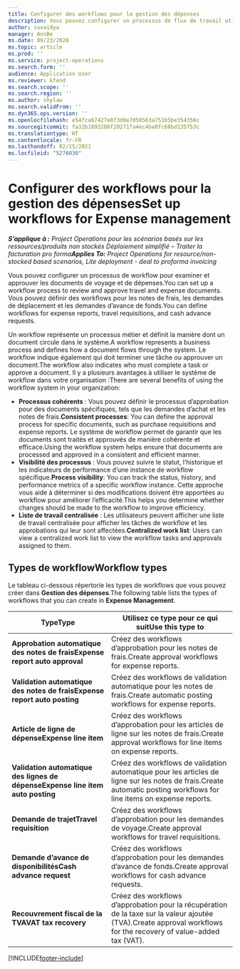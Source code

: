 ```yaml
---
title: Configurer des workflows pour la gestion des dépenses
description: Vous pouvez configurer un processus de flux de travail utilisé pour examiner et approuver les documents de déplacement et de dépenses.
author: suvaidya
manager: AnnBe
ms.date: 09/23/2020
ms.topic: article
ms.prod: ''
ms.service: project-operations
ms.search.form: ''
audience: Application User
ms.reviewer: kfend
ms.search.scope: ''
ms.search.region: ''
ms.author: shylaw
ms.search.validFrom: ''
ms.dyn365.ops.version: ''
ms.openlocfilehash: e54fca67427e8f3d0e7050563a751b5be354356c
ms.sourcegitcommit: fa32b1893286f20271fa4ec4be8fc68bd135f53c
ms.translationtype: HT
ms.contentlocale: fr-FR
ms.lasthandoff: 02/15/2021
ms.locfileid: "5276030"
---
```

# <a name="set-up-workflows-for-expense-management"></a><span data-ttu-id="17c0f-103">Configurer des workflows pour la gestion des dépenses</span><span class="sxs-lookup"><span data-stu-id="17c0f-103">Set up workflows for Expense management</span></span>

<span data-ttu-id="17c0f-104">_**S’applique à :** Project Operations pour les scénarios basés sur les ressources/produits non stockés Déploiement simplifié – Traiter la facturation pro forma_</span><span class="sxs-lookup"><span data-stu-id="17c0f-104">_**Applies To:** Project Operations for resource/non-stocked based scenarios, Lite deployment - deal to proforma invoicing_</span></span>

<span data-ttu-id="17c0f-105">Vous pouvez configurer un processus de workflow pour examiner et approuver les documents de voyage et de dépenses.</span><span class="sxs-lookup"><span data-stu-id="17c0f-105">You can set up a workflow process to review and approve travel and expense documents.</span></span> <span data-ttu-id="17c0f-106">Vous pouvez définir des workflows pour les notes de frais, les demandes de déplacement et les demandes d’avance de fonds.</span><span class="sxs-lookup"><span data-stu-id="17c0f-106">You can define workflows for expense reports, travel requisitions, and cash advance requests.</span></span>

<span data-ttu-id="17c0f-107">Un workflow représente un processus métier et définit la manière dont un document circule dans le système.</span><span class="sxs-lookup"><span data-stu-id="17c0f-107">A workflow represents a business process and defines how a document flows through the system.</span></span> <span data-ttu-id="17c0f-108">Le workflow indique également qui doit terminer une tâche ou approuver un document.</span><span class="sxs-lookup"><span data-stu-id="17c0f-108">The workflow also indicates who must complete a task or approve a document.</span></span> <span data-ttu-id="17c0f-109">Il y a plusieurs avantages à utiliser le système de workflow dans votre organisation :</span><span class="sxs-lookup"><span data-stu-id="17c0f-109">There are several benefits of using the workflow system in your organization:</span></span>

- <span data-ttu-id="17c0f-110">**Processus cohérents** : Vous pouvez définir le processus d’approbation pour des documents spécifiques, tels que les demandes d’achat et les notes de frais.</span><span class="sxs-lookup"><span data-stu-id="17c0f-110">**Consistent processes**: You can define the approval process for specific documents, such as purchase requisitions and expense reports.</span></span> <span data-ttu-id="17c0f-111">Le système de workflow permet de garantir que les documents sont traités et approuvés de manière cohérente et efficace.</span><span class="sxs-lookup"><span data-stu-id="17c0f-111">Using the workflow system helps ensure that documents are processed and approved in a consistent and efficient manner.</span></span>
- <span data-ttu-id="17c0f-112">**Visibilité des processus** : Vous pouvez suivre le statut, l’historique et les indicateurs de performance d’une instance de workflow spécifique.</span><span class="sxs-lookup"><span data-stu-id="17c0f-112">**Process visibility**: You can track the status, history, and performance metrics of a specific workflow instance.</span></span> <span data-ttu-id="17c0f-113">Cette approche vous aide à déterminer si des modifications doivent être apportées au workflow pour améliorer l’efficacité.</span><span class="sxs-lookup"><span data-stu-id="17c0f-113">This helps you determine whether changes should be made to the workflow to improve efficiency.</span></span>
- <span data-ttu-id="17c0f-114">**Liste de travail centralisée** : Les utilisateurs peuvent afficher une liste de travail centralisée pour afficher les tâches de workflow et les approbations qui leur sont affectées.</span><span class="sxs-lookup"><span data-stu-id="17c0f-114">**Centralized work list**: Users can view a centralized work list to view the workflow tasks and approvals assigned to them.</span></span> 

## <a name="workflow-types"></a><span data-ttu-id="17c0f-115">Types de workflow</span><span class="sxs-lookup"><span data-stu-id="17c0f-115">Workflow types</span></span>

<span data-ttu-id="17c0f-116">Le tableau ci-dessous répertorie les types de workflows que vous pouvez créer dans **Gestion des dépenses**.</span><span class="sxs-lookup"><span data-stu-id="17c0f-116">The following table lists the types of workflows that you can create in **Expense Management**.</span></span>


|              <span data-ttu-id="17c0f-117"><strong>Type</strong></span><span class="sxs-lookup"><span data-stu-id="17c0f-117"><strong>Type</strong></span></span>              |                   <span data-ttu-id="17c0f-118"><strong>Utilisez ce type pour ce qui suit</strong></span><span class="sxs-lookup"><span data-stu-id="17c0f-118"><strong>Use this type to</strong></span></span>                   |
|-------------------------------------------------|-----------------------------------------------------------------------|
|   <span data-ttu-id="17c0f-119"><strong>Approbation automatique des notes de frais</strong></span><span class="sxs-lookup"><span data-stu-id="17c0f-119"><strong>Expense report auto approval</strong></span></span> |            <span data-ttu-id="17c0f-120">Créez des workflows d’approbation pour les notes de frais.</span><span class="sxs-lookup"><span data-stu-id="17c0f-120">Create approval workflows for expense reports.</span></span>             |
|  <span data-ttu-id="17c0f-121"><strong>Validation automatique des notes de frais</strong></span><span class="sxs-lookup"><span data-stu-id="17c0f-121"><strong>Expense report auto posting</strong></span></span>   |        <span data-ttu-id="17c0f-122">Créez des workflows de validation automatique pour les notes de frais.</span><span class="sxs-lookup"><span data-stu-id="17c0f-122">Create automatic posting workflows for expense reports.</span></span>        |
|       <span data-ttu-id="17c0f-123"><strong>Article de ligne de dépense</strong></span><span class="sxs-lookup"><span data-stu-id="17c0f-123"><strong>Expense line item</strong></span></span>        |     <span data-ttu-id="17c0f-124">Créez des workflows d’approbation pour les articles de ligne sur les notes de frais.</span><span class="sxs-lookup"><span data-stu-id="17c0f-124">Create approval workflows for line items on expense reports.</span></span>      |
| <span data-ttu-id="17c0f-125"><strong>Validation automatique des lignes de dépense</strong></span><span class="sxs-lookup"><span data-stu-id="17c0f-125"><strong>Expense line item auto posting</strong></span></span> | <span data-ttu-id="17c0f-126">Créez des workflows de validation automatique pour les articles de ligne sur les notes de frais.</span><span class="sxs-lookup"><span data-stu-id="17c0f-126">Create automatic posting workflows for line items on expense reports.</span></span> |
|       <span data-ttu-id="17c0f-127"><strong>Demande de trajet</strong></span><span class="sxs-lookup"><span data-stu-id="17c0f-127"><strong>Travel requisition</strong></span></span>       |          <span data-ttu-id="17c0f-128">Créez des workflows d’approbation pour les demandes de voyage.</span><span class="sxs-lookup"><span data-stu-id="17c0f-128">Create approval workflows for travel requisitions.</span></span>           |
|      <span data-ttu-id="17c0f-129"><strong>Demande d’avance de disponibilités</strong></span><span class="sxs-lookup"><span data-stu-id="17c0f-129"><strong>Cash advance request</strong></span></span>      |         <span data-ttu-id="17c0f-130">Créez des workflows d’approbation pour les demandes d’avance de fonds.</span><span class="sxs-lookup"><span data-stu-id="17c0f-130">Create approval workflows for cash advance requests.</span></span>          |
|        <span data-ttu-id="17c0f-131"><strong>Recouvrement fiscal de la TVA</strong></span><span class="sxs-lookup"><span data-stu-id="17c0f-131"><strong>VAT tax recovery</strong></span></span>        | <span data-ttu-id="17c0f-132">Créez des workflows d’approbation pour la récupération de la taxe sur la valeur ajoutée (TVA).</span><span class="sxs-lookup"><span data-stu-id="17c0f-132">Create approval workflows for the recovery of value-added tax (VAT).</span></span>  |


[!INCLUDE[footer-include](../includes/footer-banner.md)]